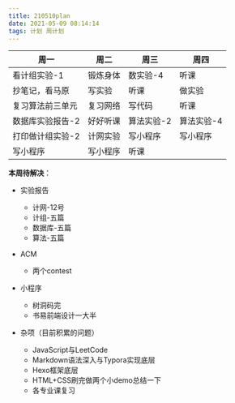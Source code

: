 ```yaml
---
title: 210510plan
date: 2021-05-09 08:14:14
tags: 计划 周计划
---
```


| 周一             | 周二     | 周三       | 周四       |
| ---------------- | -------- | ---------- | ---------- |
| 看计组实验-1     | 锻炼身体 | 数实验-4   | 听课       |
| 抄笔记，看马原   | 写实验   | 听课       | 做实验     |
| 复习算法前三单元 | 复习网络 | 写代码     | 听课       |
| 数据库实验报告-2 | 好好听课 | 算法实验-2 | 算法实验-4 |
| 打印做计组实验-2 | 计网实验 | 写小程序   | 写小程序   |
| 写小程序         | 写小程序 | 听课       |            |

**本周待解决**：

- 实验报告
  - 计网-12号
  - 计组-五篇
  - 数据库-五篇
  - 算法-五篇
- ACM
  - 两个contest
- 小程序
  - 树洞码完
  - 书易前端设计一大半

- 杂项（目前积累的问题）
  - JavaScript与LeetCode
  - Markdown语法深入与Typora实现底层
  - Hexo框架底层
  - HTML+CSS刷完做两个小demo总结一下
  - 各专业课复习